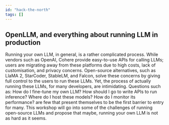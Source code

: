 ```yaml
---
id: "hack-the-north"
tags: []
---
```


## OpenLLM, and everything about running LLM in production

Running your own LLM, in general, is a rather complicated process. While vendors such as OpenAI, Cohere provide
easy-to-use APIs for calling LLMs; users are migrating away from these platforms due to high costs, lack
of customisation, and privacy concerns. Open-source alternatives, such as LlaMA 2, StarCoder, StableLM, and Falcon, solve these
concerns by giving full control to the users to run these LLMs. Yet, the process of actually running these
LLMs, for many developers, are intimidating. Questions such as: How do I fine-tune my own LLM? How
should I go to write APIs to run inference? Where do I host these models? How do I monitor its performance? are few
that present themselves to be the first barrier to entry for many. This workshop will go into some of the challenges of running open-source LLMs
and propose that maybe, running your own LLM is not as hard as it seems.
